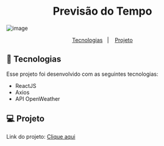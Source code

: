 <h1 align="center"> Previsão do Tempo </h1>

![image](https://github.com/user-attachments/assets/e3e52403-3ca9-42b7-af3d-1d50284592d3)


<p align="center">
  <a href="#-tecnologias">Tecnologias</a>&nbsp;&nbsp;&nbsp;|&nbsp;&nbsp;&nbsp;
  <a href="#-projeto">Projeto</a>

<br>

## 🚀 Tecnologias

Esse projeto foi desenvolvido com as seguintes tecnologias:

- ReactJS
- Axios
- API OpenWeather

## 💻 Projeto

<p>Link do projeto: <a href="https://moisesbarsoti.github.io/mostrarTemperatura/">Clique aqui</a><p>
